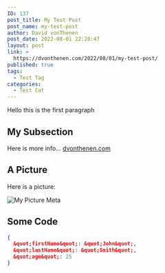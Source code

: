 ```yaml
---
ID: 137
post_title: My Test Post
post_name: my-test-post
author: David vonThenen
post_date: 2022-08-01 22:28:47
layout: post
link: >
  https://dvonthenen.com/2022/08/01/my-test-post/
published: true
tags:
  - Test Tag
categories:
  - Test Cat
---
```

Hello this is the first paragraph

## My Subsection

Here is more info... [dvonthenen.com](https://dvonthenen.com)

## A Picture

Here is a picture:

![My Picture Meta](https://raw.githubusercontent.com/dvonthenen/blog/master/images/drone.png)

## Some Code

```json
{
  &quot;firstName&quot;: &quot;John&quot;,
  &quot;lastName&quot;: &quot;Smith&quot;,
  &quot;age&quot;: 25
}
```